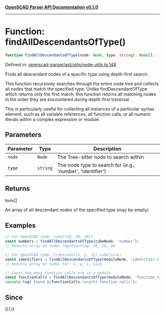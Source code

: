 [**OpenSCAD Parser API Documentation v0.1.0**](../README.md)

***

# Function: findAllDescendantsOfType()

```ts
function findAllDescendantsOfType(node: Node, type: string): Node[];
```

Defined in: [openscad-parser/ast/utils/node-utils.ts:148](https://github.com/holistic-stack/openscad-tree-sitter/blob/57470856b239e8ae819e2b2fa40ff65d8c04912f/packages/openscad-parser/src/lib/openscad-parser/ast/utils/node-utils.ts#L148)

Finds all descendant nodes of a specific type using depth-first search.

This function recursively searches through the entire node tree and collects
all nodes that match the specified type. Unlike findDescendantOfType which
returns only the first match, this function returns all matching nodes in
the order they are encountered during depth-first traversal.

This is particularly useful for collecting all instances of a particular
syntax element, such as all variable references, all function calls, or
all numeric literals within a complex expression or module.

## Parameters

| Parameter | Type | Description |
| ------ | ------ | ------ |
| `node` | `Node` | The Tree-sitter node to search within |
| `type` | `string` | The node type to search for (e.g., 'number', 'identifier') |

## Returns

`Node`[]

An array of all descendant nodes of the specified type (may be empty)

## Examples

```typescript
// For OpenSCAD code: cube([10, 20, 30])
const numbers = findAllDescendantsOfType(cubeNode, 'number');
// Returns array of nodes representing: 10, 20, 30
```

```typescript
// For OpenSCAD code: translate([x, y, z]) cube(size)
const identifiers = findAllDescendantsOfType(moduleNode, 'identifier');
// Returns array of nodes for: x, y, z, size
```

```typescript
// Count how many function calls are in a module
const functionCalls = findAllDescendantsOfType(moduleNode, 'function_call');
console.log(`Found ${functionCalls.length} function calls`);
```

## Since

0.1.0
